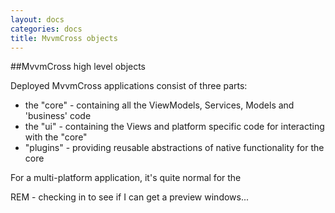 ```yaml
---
layout: docs
categories: docs
title: MvvmCross objects
---
```


##MvvmCross high level objects

Deployed MvvmCross applications consist of three parts:

- the "core"  - containing all the ViewModels, Services, Models and 'business' code
- the "ui" - containing the Views and platform specific code for interacting with the "core"
- "plugins" - providing reusable abstractions of native functionality for the core

For a multi-platform application, it's quite normal for the

REM - checking in to see if I can get a preview windows...
